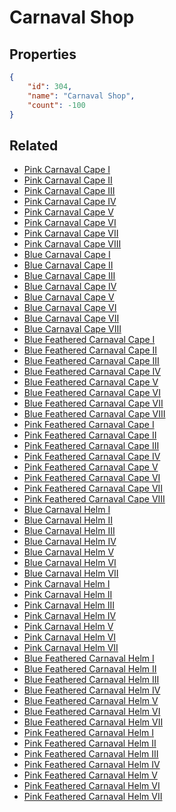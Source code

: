 # Carnaval Shop

<no description available>

## Properties

```json
{
    "id": 304,
    "name": "Carnaval Shop",
    "count": -100
}
```

## Related

- [Pink Carnaval Cape I](../items/8638-pink-carnaval-cape-i.md)
- [Pink Carnaval Cape II](../items/8639-pink-carnaval-cape-ii.md)
- [Pink Carnaval Cape III](../items/8640-pink-carnaval-cape-iii.md)
- [Pink Carnaval Cape IV](../items/8641-pink-carnaval-cape-iv.md)
- [Pink Carnaval Cape V](../items/8642-pink-carnaval-cape-v.md)
- [Pink Carnaval Cape VI](../items/8643-pink-carnaval-cape-vi.md)
- [Pink Carnaval Cape VII](../items/8644-pink-carnaval-cape-vii.md)
- [Pink Carnaval Cape VIII](../items/8645-pink-carnaval-cape-viii.md)
- [Blue Carnaval Cape I](../items/8646-blue-carnaval-cape-i.md)
- [Blue Carnaval Cape II](../items/8647-blue-carnaval-cape-ii.md)
- [Blue Carnaval Cape III](../items/8648-blue-carnaval-cape-iii.md)
- [Blue Carnaval Cape IV](../items/8649-blue-carnaval-cape-iv.md)
- [Blue Carnaval Cape V](../items/8650-blue-carnaval-cape-v.md)
- [Blue Carnaval Cape VI](../items/8651-blue-carnaval-cape-vi.md)
- [Blue Carnaval Cape VII](../items/8652-blue-carnaval-cape-vii.md)
- [Blue Carnaval Cape VIII](../items/8653-blue-carnaval-cape-viii.md)
- [Blue Feathered Carnaval Cape I](../items/8654-blue-feathered-carnaval-cape-i.md)
- [Blue Feathered Carnaval Cape II](../items/8655-blue-feathered-carnaval-cape-ii.md)
- [Blue Feathered Carnaval Cape III](../items/8656-blue-feathered-carnaval-cape-iii.md)
- [Blue Feathered Carnaval Cape IV](../items/8657-blue-feathered-carnaval-cape-iv.md)
- [Blue Feathered Carnaval Cape V](../items/8658-blue-feathered-carnaval-cape-v.md)
- [Blue Feathered Carnaval Cape VI](../items/8659-blue-feathered-carnaval-cape-vi.md)
- [Blue Feathered Carnaval Cape VII](../items/8660-blue-feathered-carnaval-cape-vii.md)
- [Blue Feathered Carnaval Cape VIII](../items/8661-blue-feathered-carnaval-cape-viii.md)
- [Pink Feathered Carnaval Cape I](../items/8662-pink-feathered-carnaval-cape-i.md)
- [Pink Feathered Carnaval Cape II](../items/8663-pink-feathered-carnaval-cape-ii.md)
- [Pink Feathered Carnaval Cape III](../items/8664-pink-feathered-carnaval-cape-iii.md)
- [Pink Feathered Carnaval Cape IV](../items/8665-pink-feathered-carnaval-cape-iv.md)
- [Pink Feathered Carnaval Cape V](../items/8666-pink-feathered-carnaval-cape-v.md)
- [Pink Feathered Carnaval Cape VI](../items/8667-pink-feathered-carnaval-cape-vi.md)
- [Pink Feathered Carnaval Cape VII](../items/8668-pink-feathered-carnaval-cape-vii.md)
- [Pink Feathered Carnaval Cape VIII](../items/8669-pink-feathered-carnaval-cape-viii.md)
- [Blue Carnaval Helm I](../items/8670-blue-carnaval-helm-i.md)
- [Blue Carnaval Helm II](../items/8671-blue-carnaval-helm-ii.md)
- [Blue Carnaval Helm III](../items/8672-blue-carnaval-helm-iii.md)
- [Blue Carnaval Helm IV](../items/8673-blue-carnaval-helm-iv.md)
- [Blue Carnaval Helm V](../items/8674-blue-carnaval-helm-v.md)
- [Blue Carnaval Helm VI](../items/8675-blue-carnaval-helm-vi.md)
- [Blue Carnaval Helm VII](../items/8676-blue-carnaval-helm-vii.md)
- [Pink Carnaval Helm I](../items/8677-pink-carnaval-helm-i.md)
- [Pink Carnaval Helm II](../items/8678-pink-carnaval-helm-ii.md)
- [Pink Carnaval Helm III](../items/8679-pink-carnaval-helm-iii.md)
- [Pink Carnaval Helm IV](../items/8680-pink-carnaval-helm-iv.md)
- [Pink Carnaval Helm V](../items/8681-pink-carnaval-helm-v.md)
- [Pink Carnaval Helm VI](../items/8682-pink-carnaval-helm-vi.md)
- [Pink Carnaval Helm VII](../items/8683-pink-carnaval-helm-vii.md)
- [Blue Feathered Carnaval Helm I](../items/8684-blue-feathered-carnaval-helm-i.md)
- [Blue Feathered Carnaval Helm II](../items/8685-blue-feathered-carnaval-helm-ii.md)
- [Blue Feathered Carnaval Helm III](../items/8686-blue-feathered-carnaval-helm-iii.md)
- [Blue Feathered Carnaval Helm IV](../items/8687-blue-feathered-carnaval-helm-iv.md)
- [Blue Feathered Carnaval Helm V](../items/8688-blue-feathered-carnaval-helm-v.md)
- [Blue Feathered Carnaval Helm VI](../items/8689-blue-feathered-carnaval-helm-vi.md)
- [Blue Feathered Carnaval Helm VII](../items/8690-blue-feathered-carnaval-helm-vii.md)
- [Pink Feathered Carnaval Helm I](../items/8691-pink-feathered-carnaval-helm-i.md)
- [Pink Feathered Carnaval Helm II](../items/8692-pink-feathered-carnaval-helm-ii.md)
- [Pink Feathered Carnaval Helm III](../items/8693-pink-feathered-carnaval-helm-iii.md)
- [Pink Feathered Carnaval Helm IV](../items/8694-pink-feathered-carnaval-helm-iv.md)
- [Pink Feathered Carnaval Helm V](../items/8695-pink-feathered-carnaval-helm-v.md)
- [Pink Feathered Carnaval Helm VI](../items/8696-pink-feathered-carnaval-helm-vi.md)
- [Pink Feathered Carnaval Helm VII](../items/8697-pink-feathered-carnaval-helm-vii.md)

